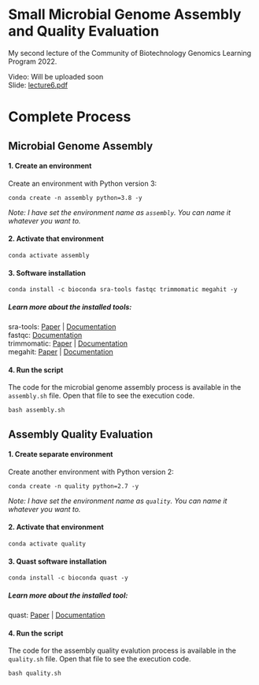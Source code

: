 # Small Microbial Genome Assembly and Quality Evaluation

My second lecture of the Community of Biotechnology Genomics Learning Program 2022.

Video: Will be uploaded soon <br/>
Slide: [lecture6.pdf](https://github.com/nahid18/cobgenomics-workshop-2022/blob/master/lecture-6/lecture6.pdf)

# Complete Process

## Microbial Genome Assembly

#### 1. Create an environment
Create an environment with Python version 3:

```
conda create -n assembly python=3.8 -y
```

*Note: I have set the environment name as `assembly`. You can name it whatever you want to.*

#### 2. Activate that environment
```
conda activate assembly
```

#### 3. Software installation
```
conda install -c bioconda sra-tools fastqc trimmomatic megahit -y
```

##### Learn more about the installed tools:
sra-tools: [Paper](https://dx.doi.org/10.1093%2Fnar%2Fgkq1019) | [Documentation](https://github.com/ncbi/sra-tools#readme) <br/>
fastqc: [Documentation](https://www.bioinformatics.babraham.ac.uk/projects/fastqc/) <br/>
trimmomatic: [Paper](https://doi.org/10.1093/bioinformatics/btu170) | [Documentation](http://www.usadellab.org/cms/?page=trimmomatic) <br/>
megahit: [Paper](https://doi.org/10.1093/bioinformatics/btv033) | [Documentation](https://github.com/voutcn/megahit#readme) <br/>

#### 4. Run the script
The code for the microbial genome assembly process is available in the `assembly.sh` file. Open that file to see the execution code.
```
bash assembly.sh
```


## Assembly Quality Evaluation

#### 1. Create separate environment
Create another environment with Python version 2:

```
conda create -n quality python=2.7 -y
```

*Note: I have set the environment name as `quality`. You can name it whatever you want to.*

#### 2. Activate that environment
```
conda activate quality
```

#### 3. Quast software installation
```
conda install -c bioconda quast -y
```

##### Learn more about the installed tool:
quast: [Paper](https://doi.org/10.1093/bioinformatics/btt086) | [Documentation](http://quast.sourceforge.net/docs/manual.html) <br/>

#### 4. Run the script
The code for the assembly quality evalution process is available in the `quality.sh` file. Open that file to see the execution code.
```
bash quality.sh
```
